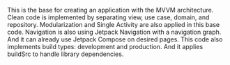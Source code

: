 This is the base for creating an application with the MVVM architecture. 
Clean code is implemented by separating view, use case, domain, and repository. 
Modularization and Single Activity are also applied in this base code. 
Navigation is also using Jetpack Navigation with a navigation graph. 
And it can already use Jetpack Compose on desired pages. 
This code also implements build types: development and production. 
And it applies buildSrc to handle library dependencies.

